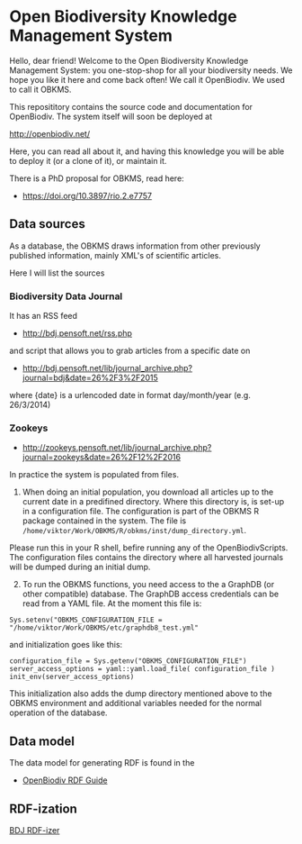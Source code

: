 # Open Biodiversity Knowledge Management System

Hello, dear friend! Welcome to the Open Biodiversity Knowledge Management System: you one-stop-shop for all your biodiversity needs. We hope you like it here and come back often! We call it OpenBiodiv. We used to call it OBKMS.

This reposititory contains the source code and documentation for OpenBiodiv. The system itself will soon be deployed at

http://openbiodiv.net/

Here, you can read all about it, and having this knowledge you will be able to deploy it (or a clone of it), or maintain it.

There is a PhD proposal for OBKMS, read here:

* https://doi.org/10.3897/rio.2.e7757

## Data sources

As a database, the OBKMS draws information from other previously published information, mainly XML's of scientific articles.

Here I will list the sources

### Biodiversity Data Journal

It has an RSS feed

* http://bdj.pensoft.net/rss.php

and script that allows you to grab articles from a specific date on

* http://bdj.pensoft.net/lib/journal_archive.php?journal=bdj&date=26%2F3%2F2015

where {date} is a urlencoded date in format day/month/year 
(e.g. 26/3/2014)

### Zookeys

* http://zookeys.pensoft.net/lib/journal_archive.php?journal=zookeys&date=26%2F12%2F2016

In practice the system is populated from files. 

1. When doing an initial population, you download all articles up to the current date in a predifined directory. Where this directory is, is set-up in a configuration file. The configuration is part of the OBKMS R package contained in the system. The file is `/home/viktor/Work/OBKMS/R/obkms/inst/dump_directory.yml`.

Please run this in your R shell, befire running any of the OpenBiodivScripts. The configuration files contains the directory where all harvested journals will be dumped during an initial dump.

2. To run the OBKMS functions, you need access to the a GraphDB (or other compatible) database. The GraphDB access credentials can be read from a YAML file. At the moment this file is:

```{r}
Sys.setenv("OBKMS_CONFIGURATION_FILE = "/home/viktor/Work/OBKMS/etc/graphdb8_test.yml"
```

and initialization goes like this:

```{r}
configuration_file = Sys.getenv("OBKMS_CONFIGURATION_FILE")
server_access_options = yaml::yaml.load_file( configuration_file )
init_env(server_access_options)
```

This initialization also adds the dump directory mentioned above to the OBKMS environment and additional variables needed for the normal operation of the database.

## Data model

The data model for generating RDF is found in the

* [OpenBiodiv RDF Guide](ontology/RDF_Guide.md)

## RDF-ization

[BDJ RDF-izer](input/bdj.R)

